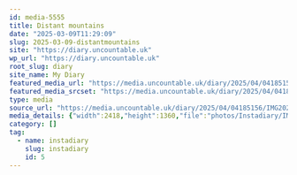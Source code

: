 ```yaml
---
id: media-5555
title: Distant mountains
date: "2025-03-09T11:29:09"
slug: 2025-03-09-distantmountains
site: "https://diary.uncountable.uk"
wp_url: "https://diary.uncountable.uk"
root_slug: diary
site_name: My Diary
featured_media_url: "https://media.uncountable.uk/diary/2025/04/04185156/IMG20250309112909.webp"
featured_media_srcset: "https://media.uncountable.uk/diary/2025/04/04185156/IMG20250309112909-300x169.webp 300w, https://media.uncountable.uk/diary/2025/04/04185156/IMG20250309112909-1024x576.webp 1024w, https://media.uncountable.uk/diary/2025/04/04185156/IMG20250309112909-150x150.webp 150w, https://media.uncountable.uk/diary/2025/04/04185156/IMG20250309112909-640x360.webp 640w, https://media.uncountable.uk/diary/2025/04/04185156/IMG20250309112909.webp 2418w"
type: media
source_url: "https://media.uncountable.uk/diary/2025/04/04185156/IMG20250309112909.webp"
media_details: {"width":2418,"height":1360,"file":"photos/Instadiary/IMG20250309112909.webp","filesize":178926,"sizes":{"medium":{"file":"IMG20250309112909-300x169.webp","width":300,"height":169,"filesize":9496,"mime_type":"image/webp","source_url":"https://media.uncountable.uk/diary/2025/04/04185156/IMG20250309112909-300x169.webp"},"large":{"file":"IMG20250309112909-1024x576.webp","width":1024,"height":576,"filesize":103298,"mime_type":"image/webp","source_url":"https://media.uncountable.uk/diary/2025/04/04185156/IMG20250309112909-1024x576.webp"},"thumbnail":{"file":"IMG20250309112909-150x150.webp","width":150,"height":150,"filesize":4374,"mime_type":"image/webp","source_url":"https://media.uncountable.uk/diary/2025/04/04185156/IMG20250309112909-150x150.webp"},"mobwidth":{"file":"IMG20250309112909-640x360.webp","width":640,"height":360,"filesize":43920,"mime_type":"image/webp","source_url":"https://media.uncountable.uk/diary/2025/04/04185156/IMG20250309112909-640x360.webp"},"full":{"file":"IMG20250309112909.webp","width":2418,"height":1360,"mime_type":"image/webp","source_url":"https://media.uncountable.uk/diary/2025/04/04185156/IMG20250309112909.webp"}},"image_meta":{"aperture":"0","credit":"","camera":"","caption":"","created_timestamp":"0","copyright":"","focal_length":"0","iso":"0","shutter_speed":"0","title":"","orientation":"0","keywords":[]}}
category: []
tag:
  - name: instadiary
    slug: instadiary
    id: 5
---
```


